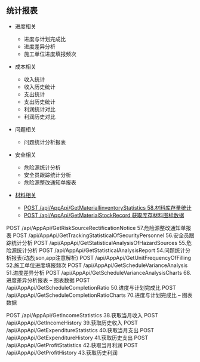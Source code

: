 ## 统计报表

* 进度相关
    * 进度与计划完成比
    * 进度差异分析
    * 施工单位进度填报频次	

* 成本相关
    * 收入统计
    * 收入历史统计
    * 支出统计
    * 支出历史统计
    * 利润统计对比
    * 利润历史对比

* 问题相关

    * 问题统计分析报表

* 安全相关
    * 危险源统计分析
    * 安全员跟踪统计分析
    * 危险源整改通知单报表​	

* [材料相关](Material/README.md)
    * [POST /api/AppApi/GetMaterialIinventoryStatistics 58.材料库存量统计](Material/GetMaterialIinventoryStatistics.md)
    * [POST /api/AppApi/GetMaterialStockRecord 获取库存材料图标数据](Material/GetMaterialStockRecord.md)







POST /api/AppApi/GetRiskSourceRectificationNotice 57.危险源整改通知单报表
POST /api/AppApi/GetTrackingStatisticalOfSecurityPersonnel 56.安全员跟踪统计分析
POST /api/AppApi/GetStatisticalAnalysisOfHazardSources 55.危险源统计分析
POST /api/AppApi/GetStatisticalAnalysisReport 54.问题统计分析报表(动态json,app注意解析)
POST /api/AppApi/GetUnitFrequencyOfFilling 52.施工单位进度填报频次
POST /api/AppApi/GetScheduleVarianceAnalysis 51.进度差异分析
POST /api/AppApi/GetScheduleVarianceAnalysisCharts 68.进度差异分析报表 – 图表数据
POST /api/AppApi/GetScheduleCompletionRatio 50.进度与计划完成比
POST /api/AppApi/GetScheduleCompletionRatioCharts 70.进度与计划完成比 – 图表数据



POST /api/AppApi/GetIncomeStatistics 38.获取当月收入
POST /api/AppApi/GetIncomeHistory 39.获取历史收入
POST /api/AppApi/GetExpenditureStatistics 40.获取当月支出
POST /api/AppApi/GetExpenditureHistory 41.获取历史支出
POST /api/AppApi/GetProfitStatistics 42.获取当月利润
POST /api/AppApi/GetProfitHistory 43.获取历史利润

